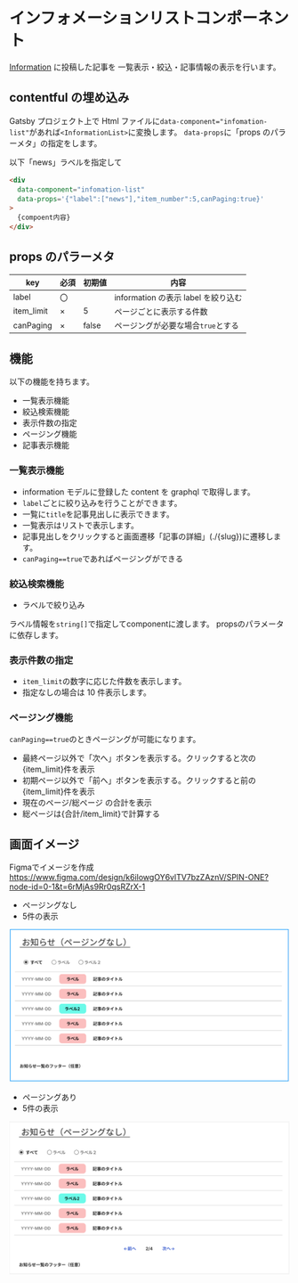 # インフォメーションリストコンポーネント

[Information](../../Contentful/ContentModel/model.md) に投稿した記事を
一覧表示・絞込・記事情報の表示を行います。

## contentful の埋め込み

Gatsby プロジェクト上で Html ファイルに`data-component="infomation-list"`があれば`<InformationList>`に変換します。
`data-props`に「props のパラーメタ」の指定をします。

以下「news」ラベルを指定して

```html
<div
  data-component="infomation-list"
  data-props='{"label":["news"],"item_number":5,canPaging:true}'
>
  {compoent内容}
</div>
```

## props のパラーメタ

| key | 必須 |初期値 | 内容 |
| --- | --|------ | ---- |
|label|〇||information の表示 label を絞り込む|
|item_limit|×|5|ページごとに表示する件数|
|canPaging|×|false|ページングが必要な場合`true`とする|

## 機能

以下の機能を持ちます。

- 一覧表示機能
- 絞込検索機能
- 表示件数の指定
- ページング機能
- 記事表示機能

### 一覧表示機能

- information モデルに登録した content を graphql で取得します。
- `label`ごとに絞り込みを行うことができます。
- 一覧に`title`を記事見出しに表示できます。
- 一覧表示はリストで表示します。
- 記事見出しをクリックすると画面遷移「記事の詳細」(./{slug})に遷移します。
- `canPaging==true`であればページングができる

### 絞込検索機能

- ラベルで絞り込み

ラベル情報を`string[]`で指定してcomponentに渡します。
propsのパラメータに依存します。

### 表示件数の指定

- `item_limit`の数字に応じた件数を表示します。
- 指定なしの場合は 10 件表示します。

### ページング機能

`canPaging==true`のときページングが可能になります。

- 最終ページ以外で「次へ」ボタンを表示する。クリックすると次の{item_limit}件を表示
- 初期ページ以外で「前へ」ボタンを表示する。クリックすると前の{item_limit}件を表示
- 現在のページ/総ページ の合計を表示
- 総ページは{合計/item_limit}で計算する

## 画面イメージ

Figmaでイメージを作成
<https://www.figma.com/design/k6ilowgOY6vlTV7bzZAznV/SPIN-ONE?node-id=0-1&t=6rMjAs9Rr0qsRZrX-1>

- ページングなし
- 5件の表示

![alt text](image.png)

- ページングあり
- 5件の表示

![alt text](image-1.png)
